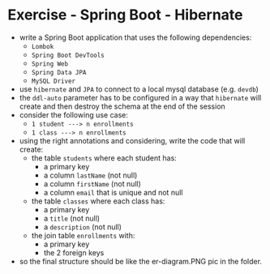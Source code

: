# Exercise - Spring Boot - Hibernate
* write a Spring Boot application that uses the following dependencies:
    * `Lombok`
    * `Spring Boot DevTools`
    * `Spring Web`
    * `Spring Data JPA`
    * `MySQL Driver`
* use `hibernate` and `JPA` to connect to a local mysql database (e.g. `devdb`)
* the `ddl-auto` parameter has to be configured in a way that `hibernate` will create and then destroy the schema at the end of the session
* consider the following use case:
    * `1 student ---> n enrollments`
    * `1 class ---> n enrollments`
* using the right annotations and considering, write the code that will create:
    * the table `students` where each student has:
        * a primary key
        * a column `lastName` (not null)
        * a column `firstName` (not null)
        * a column `email` that is unique and not null
    * the table `classes` where each class has:
        * a primary key
        * a `title` (not null)
        * a `description` (not null)
    * the join table `enrollments` with:
        * a primary key
        * the 2 foreign keys
* so the final structure should be like the er-diagram.PNG pic in the folder.